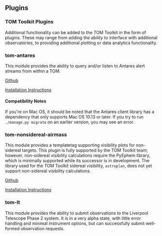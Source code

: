 Plugins
---

### TOM Toolkit Plugins

Additional functionality can be added to the TOM Toolkit in the form of plugins.
These may range from adding the ability to interface with additional
observatories, to providing additional plotting or data analytics functionality.

### tom-antares
This module provides the ability to query and/or listen to Antares alert streams
from within a TOM.

[Github](https://github.com/TOMToolkit/tom_antares)

[Installation Instructions](https://github.com/TOMToolkit/tom_antares)

#### Compatibility Notes

If you're on Mac OS, it should be noted that the Antares client library has a dependency
that only supports Mac OS 10.13 or later. If you try to run `./manage.py migrate` on an
earlier version, you may see an error.

### tom-nonsidereal-airmass

This module provides a templatetag supporting visibility plots for non-sidereal targets. This plugin is fully
supported by the TOM Toolkit team; however, non-sidereal visibility calculations require the PyEphem library, which is
minimally supported while its successor is in development. The library used for the TOM Toolkit sidereal visibility,
`astroplan`, does not yet support non-sidereal visibility calculations.

[Github](https://github.com/TOMToolkit/tom_nonsidereal_airmass)

[Installation Instructions](https://github.com/TOMToolkit/tom_nonsidereal_airmass)

### tom-lt

This module provides the ability to submit observations to the Liverpool Telescope Phase 2 system. It is in a very
alpha state, with little error handling and minimal instrument options, but can successfully submit well-formed
observation requests.
